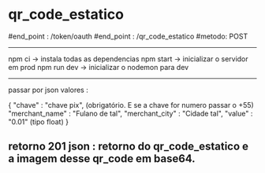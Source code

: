 # qr_code_estatico
#end_point : /token/oauth
#end_point : /qr_code_estatico
#metodo: POST

---------------------------------------------------------------------------
npm ci -> instala todas as dependencias
npm start -> inicializar o servidor em prod
npm run dev -> inicializar o nodemon para dev

---------------------------------------------------------------------------

passar por json valores :

{
    "chave" : "chave pix", (obrigatório. E se a chave for numero passar o +55)
    "merchant_name" : "Fulano de tal",
    "merchant_city" : "Cidade tal",
    "value" : "0.01" (tipo float)
}



retorno 201 json : retorno do qr_code_estatico e a imagem desse qr_code em base64. 
---------------------------------------------------------------------------
